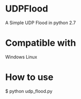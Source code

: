 # UDPFlood
A Simple UDP Flood in python 2.7

# Compatible with
Windows
Linux

# How to use
$ python udp_flood.py 
